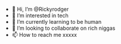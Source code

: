 - 👋 Hi, I’m @Rickyrodger
- 👀 I’m interested in tech
- 🌱 I’m currently learning to be human
- 💞️ I’m looking to collaborate on rich niggas
- 📫 How to reach me xxxxx

<!---
Rickyrodger/Rickyrodger is a ✨ special ✨ repository because its `README.md` (this file) appears on your GitHub profile.
You can click the Preview link to take a look at your changes.
--->
